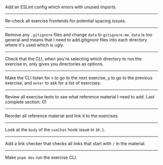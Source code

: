 Add an ESLint config which errors with unused imports.

---

Re-check all exercise frontends for potential spacing issues.

---

Remove any `.gitignore` files and change `data` to `gitignore-me`. `data` is too general and means that I need to add.gitignore files into each directory where it's used which is ugly.

---

Check that the CLI, when you're selecting which directory to run the exercise in, only gives you directories as options.

---

Make the CLI listen for `n` to go to the next exercise, `p` to go to the previous exercise, and `enter` to ask for a list of exercises.

---

Review all exercise texts to see what reference material I need to add. Last complete section: 01

---

Reorder all reference material and link it to the exercises.

---

Look at the `body` of the `useChat` hook issue in `10.1`.

---

Add a link checker that checks all links that start with `/` in the material.

---

Make `pnpm dev` run the exercise CLI.
